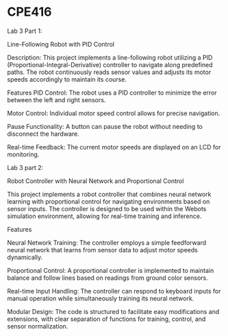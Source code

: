 # CPE416

Lab 3 Part 1:

Line-Following Robot with PID Control

Description:
This project implements a line-following robot utilizing a PID (Proportional-Integral-Derivative) controller to navigate along predefined paths. The robot continuously reads sensor values and adjusts its motor speeds accordingly to maintain its course.

Features
PID Control: The robot uses a PID controller to minimize the error between the left and right sensors.

Motor Control: Individual motor speed control allows for precise navigation.

Pause Functionality: A button can pause the robot without needing to disconnect the hardware.

Real-time Feedback: The current motor speeds are displayed on an LCD for monitoring.

Lab 3 part 2: 

Robot Controller with Neural Network and Proportional Control

This project implements a robot controller that combines neural network learning with proportional control for navigating environments based on sensor inputs. The controller is designed to be used within the Webots simulation environment, allowing for real-time training and inference.

Features

Neural Network Training: The controller employs a simple feedforward neural network that learns from sensor data to adjust motor speeds dynamically.

Proportional Control: A proportional controller is implemented to maintain balance and follow lines based on readings from ground color sensors.

Real-time Input Handling: The controller can respond to keyboard inputs for manual operation while simultaneously training its neural network.

Modular Design: The code is structured to facilitate easy modifications and extensions, with clear separation of functions for training, control, and sensor normalization.
